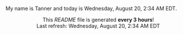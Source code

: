 My name is Tanner and today is Wednesday, August 20, 2:34 AM EDT.

<p align="center">This <i>README</i> file is generated <b>every 3 hours</b>!</br>Last refresh: Wednesday, August 20, 2:34 AM EDT<br /></p>
